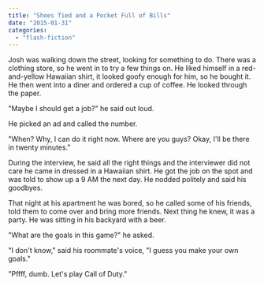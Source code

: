 ```yaml
---
title: "Shoes Tied and a Pocket Full of Bills"
date: "2015-01-31"
categories: 
  - "flash-fiction"
---
```


Josh was walking down the street, looking for something to do. There was a clothing store, so he went in to try a few things on. He liked himself in a red-and-yellow Hawaiian shirt, it looked goofy enough for him, so he bought it. He then went into a diner and ordered a cup of coffee. He looked through the paper.

"Maybe I should get a job?" he said out loud.

He picked an ad and called the number.

"When? Why, I can do it right now. Where are you guys? Okay, I'll be there in twenty minutes."

During the interview, he said all the right things and the interviewer did not care he came in dressed in a Hawaiian shirt. He got the job on the spot and was told to show up a 9 AM the next day. He nodded politely and said his goodbyes.

That night at his apartment he was bored, so he called some of his friends, told them to come over and bring more friends. Next thing he knew, it was a party. He was sitting in his backyard with a beer.

"What are the goals in this game?" he asked.

"I don't know," said his roommate's voice, "I guess you make your own goals."

"Pffff, dumb. Let's play Call of Duty."
